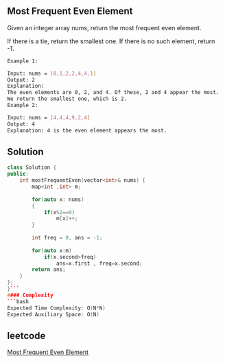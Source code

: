 ## Most Frequent Even Element
Given an integer array nums, return the most frequent even element.

If there is a tie, return the smallest one. If there is no such element, return -1.
```bash 
Example 1:

Input: nums = [0,1,2,2,4,4,1]
Output: 2
Explanation:
The even elements are 0, 2, and 4. Of these, 2 and 4 appear the most.
We return the smallest one, which is 2.
Example 2:

Input: nums = [4,4,4,9,2,4]
Output: 4
Explanation: 4 is the even element appears the most.
```

## Solution 

```cpp
class Solution {
public:
    int mostFrequentEven(vector<int>& nums) {
        map<int ,int> m;
        
        for(auto x: nums)
        {
            if(x%2==0)
                m[x]++;
        }
        
        int freq = 0, ans = -1;
        
        for(auto x:m)
            if(x.second>freq)
                ans=x.first , freq=x.second;
        return ans;
    }
};
}```
#### Complexity
```bash
Expected Time Complexity: O(N*N)
Expected Auxiliary Space: O(N)
```
## leetcode
[Most Frequent Even Element](https://leetcode.com/problems/most-frequent-even-element/)
